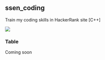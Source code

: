 ## ssen_coding

Train my coding skills in HackerRank site [C++]

![](https://media.giphy.com/media/1lDGddSlPUXVUv4NsG/giphy.gif)

### Table 
Coming soon


